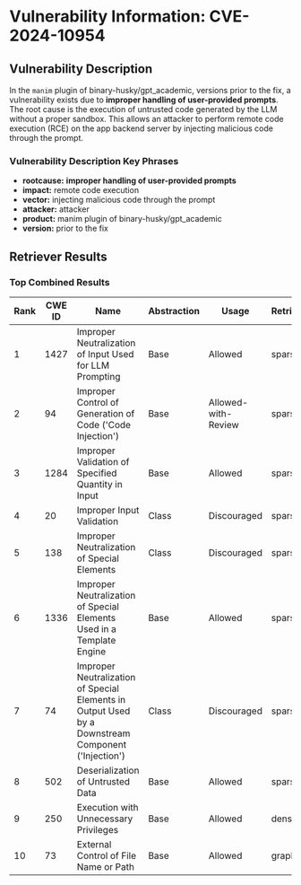 # Vulnerability Information: CVE-2024-10954

## Vulnerability Description
In the `manim` plugin of binary-husky/gpt_academic, versions prior to the fix, a vulnerability exists due to **improper handling of user-provided prompts**. The root cause is the execution of untrusted code generated by the LLM without a proper sandbox. This allows an attacker to perform remote code execution (RCE) on the app backend server by injecting malicious code through the prompt.

### Vulnerability Description Key Phrases
- **rootcause:** **improper handling of user-provided prompts**
- **impact:** remote code execution
- **vector:** injecting malicious code through the prompt
- **attacker:** attacker
- **product:** manim plugin of binary-husky/gpt_academic
- **version:** prior to the fix

## Retriever Results

### Top Combined Results

| Rank | CWE ID | Name | Abstraction | Usage  | Retrievers | Individual Scores |
|------|--------|------|-------------|-------|------------|-------------------|
| 1 | 1427 | Improper Neutralization of Input Used for LLM Prompting | Base | Allowed | sparse | 0.411 |
| 2 | 94 | Improper Control of Generation of Code ('Code Injection') | Base | Allowed-with-Review | sparse | 0.378 |
| 3 | 1284 | Improper Validation of Specified Quantity in Input | Base | Allowed | sparse | 0.369 |
| 4 | 20 | Improper Input Validation | Class | Discouraged | sparse | 0.368 |
| 5 | 138 | Improper Neutralization of Special Elements | Class | Discouraged | sparse | 0.368 |
| 6 | 1336 | Improper Neutralization of Special Elements Used in a Template Engine | Base | Allowed | sparse | 0.364 |
| 7 | 74 | Improper Neutralization of Special Elements in Output Used by a Downstream Component ('Injection') | Class | Discouraged | sparse | 0.361 |
| 8 | 502 | Deserialization of Untrusted Data | Base | Allowed | sparse | 0.360 |
| 9 | 250 | Execution with Unnecessary Privileges | Base | Allowed | dense | 0.549 |
| 10 | 73 | External Control of File Name or Path | Base | Allowed | graph | 0.002 |

